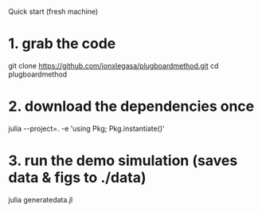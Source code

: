 Quick start (fresh machine)
# 1. grab the code
git clone https://github.com/jonxlegasa/plugboardmethod.git
cd plugboardmethod

# 2. download the dependencies once
julia --project=. -e 'using Pkg; Pkg.instantiate()'

# 3. run the demo simulation (saves data & figs to ./data)
julia generatedata.jl
